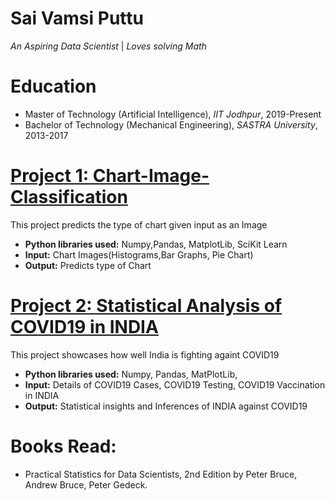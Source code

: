 # Sai Vamsi Puttu
*An Aspiring Data Scientist* | *Loves solving Math*

# Education
* Master of Technology (Artificial Intelligence), *IIT Jodhpur*, 2019-Present
* Bachelor of Technology (Mechanical Engineering), *SASTRA University*, 2013-2017

# [Project 1: Chart-Image-Classification](https://github.com/PersistingSoulV/Chart-Image-Classification)

This project predicts the type of chart given input as an Image
* **Python libraries used:** Numpy,Pandas, MatplotLib, SciKit Learn
* **Input:** Chart Images(Histograms,Bar Graphs, Pie Chart)
* **Output:** Predicts type of Chart

# [Project 2: Statistical Analysis of COVID19 in INDIA](https://github.com/PersistingSoulV/COVID19-INDIA-Exploratory-Analysis)

This project showcases how well India is fighting againt COVID19
* **Python libraries used:** Numpy, Pandas, MatPlotLib, 
* **Input:** Details of COVID19 Cases, COVID19 Testing, COVID19 Vaccination in INDIA
* **Output:** Statistical insights and Inferences of INDIA against COVID19

# Books Read:
* Practical Statistics for Data Scientists, 2nd Edition by Peter Bruce, Andrew Bruce, Peter Gedeck.
